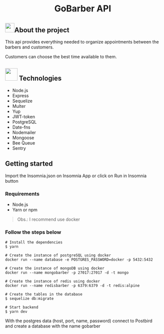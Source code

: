 <h1 align="center"><strong>GoBarber API</strong></h1>

<h2> <img src="https://user-images.githubusercontent.com/38691922/77790815-3d7e5d00-7044-11ea-8ffe-e8d448946d4a.png" height="30" width="30">About the project</h2>

This api provides everything needed to organize appointments between the barbers and customers.

Customers can choose the best time available to them.

<h2><img src="https://user-images.githubusercontent.com/38691922/77791007-98b04f80-7044-11ea-9602-4c78098960a0.png" height="40" width="40"> Technologies</h2>

* Node.js
* Express
* Sequelize
* Multer
* Yup
* JWT-token
* PostgreSQL
* Date-fns
* Nodemailer
* Mongoose
* Bee Queue
* Sentry

<h2>Getting started</h2>

Import the Insomnia.json on Insomnia App or click on Run in Insomnia button

<h3>Requirements</h3>

* Node.js
* Yarn or npm

> Obs.: I recommend use docker

<h3>Follow the steps below</h3>

```
# Install the dependencies
$ yarn

# Create the instance of postgreSQL using docker
docker run --name database -e POSTGRES_PASSWORD=docker -p 5432:5432

# Create the instance of mongoDB using docker
docker run --name mongobarber -p 27017:27017 -d -t mongo

# Create the instance of redis using docker
docker run --name redisbarber -p 6379:6379 -d -t redis:alpine

# Create the tables in the database
$ sequelize db:migrate

# Start backend
$ yarn dev

```

With the postgres data (host, port, name, password) connect to Postbird and create a database with the name gobarber
